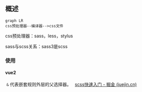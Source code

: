 
## 概述

```mermaid
graph LR
css预处理器--编译器-->css文件
```
css预处理器：sass，less，stylus

sass与scss关系：sass3是scss

### 使用

#### vue2


 `&` 代表嵌套规则外层的父选择器。
 
[scss快速入门 - 掘金 (juejin.cn)](https://juejin.cn/post/6844903859010158600)